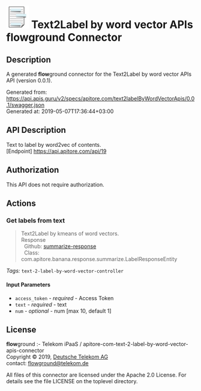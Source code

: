 # ![LOGO](logo.png) Text2Label by word vector APIs **flow**ground Connector

## Description

A generated **flow**ground connector for the Text2Label by word vector APIs API (version 0.0.1).

Generated from: https://api.apis.guru/v2/specs/apitore.com/text2labelByWordVectorApis/0.0.1/swagger.json<br/>
Generated at: 2019-05-07T17:36:44+03:00

## API Description

Text to label by word2vec of contents.<BR />[Endpoint] https://api.apitore.com/api/19

## Authorization

This API does not require authorization.

## Actions

### Get labels from text

> Text2Label by kmeans of word vectors.<BR />Response<BR />&nbsp; Github: <a href="https://github.com/keigohtr/apitore-response-parent/tree/master/summarize-response">summarize-response</a><BR />&nbsp; Class: com.apitore.banana.response.summarize.LabelResponseEntity<BR />

*Tags:* `text-2-label-by-word-vector-controller`

#### Input Parameters
* `access_token` - _required_ - Access Token
* `text` - _required_ - text
* `num` - _optional_ - num [max 10, default 1]

## License

**flow**ground :- Telekom iPaaS / apitore-com-text-2-label-by-word-vector-apis-connector<br/>
Copyright © 2019, [Deutsche Telekom AG](https://www.telekom.de)<br/>
contact: flowground@telekom.de

All files of this connector are licensed under the Apache 2.0 License. For details
see the file LICENSE on the toplevel directory.
